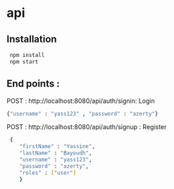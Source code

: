 # api

## Installation

```bash
 npm install
 npm start
```

 
## End points : 
POST : http://localhost:8080/api/auth/signin: Login 

```bash
{"username" : "yass123" , "password" : "azerty"}
```


POST : http://localhost:8080/api/auth/signup : Register
```bash
 {
    "firstName" : "Yassine",
    "lastName" : "Bayoudh",
    "username" : "yass123",
    "password" : "azerty",
    "roles" : ["user"]
    }
```

